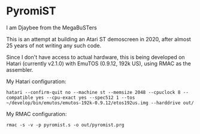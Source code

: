 # PyromiST
I am Djaybee from the MegaBuSTers

This is an attempt at building an Atari ST demoscreen in 2020, after
almost 25 years of not writing any such code.

Since I don't have access to actual hardware, this is being developed
on Hatari (currently v2.1.0) with EmuTOS (0.9.12, 192k US), using
RMAC as the assembler.

My Hatari configuration:

	hatari --confirm-quit no --machine st --memsize 2048 --cpuclock 8 --compatible yes --cpu-exact yes --spec512 1 --tos ~/develop/bin/emutos/emutos-192k-0.9.12/etos192us.img --harddrive out/

My RMAC configuration:

	rmac -s -v -p pyromist.s -o out/pyromist.prg
